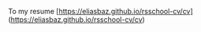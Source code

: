 To my resume
[https://eliasbaz.github.io/rsschool-cv/cv]
(https://eliasbaz.github.io/rsschool-cv/cv)